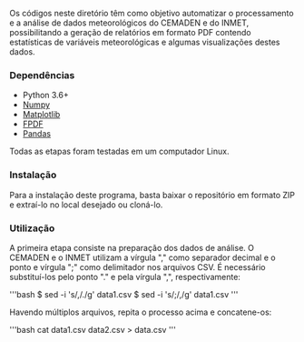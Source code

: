Os códigos neste diretório têm como objetivo automatizar o processamento e a análise de dados meteorológicos do CEMADEN e do INMET, possibilitando a geração de relatórios em formato PDF contendo estatísticas de variáveis meteorológicas e algumas visualizações destes dados.


### Dependências
  * Python 3.6+
  * [Numpy](https://numpy.org/install/)
  * [Matplotlib](https://matplotlib.org/stable/users/installing.html)
  * [FPDF](https://pyfpdf.readthedocs.io/en/latest/)
  * [Pandas](https://pandas.pydata.org/getting_started.html)

Todas as etapas foram testadas em um computador Linux.


### Instalação
Para a instalação deste programa, basta baixar o repositório em formato ZIP e extraí-lo no local desejado ou cloná-lo.


### Utilização
A primeira etapa consiste na preparação dos dados de análise. O CEMADEN e o INMET utilizam a vírgula "," como separador decimal e o ponto e vírgula ";" como delimitador nos arquivos CSV. É necessário substituí-los pelo ponto "." e pela vírgula ",", respectivamente:

'''bash
$ sed -i 's/,/./g' data1.csv
$ sed -i 's/;/,/g' data1.csv
'''

Havendo múltiplos arquivos, repita o processo acima e concatene-os:

'''bash
cat data1.csv data2.csv > data.csv
'''

